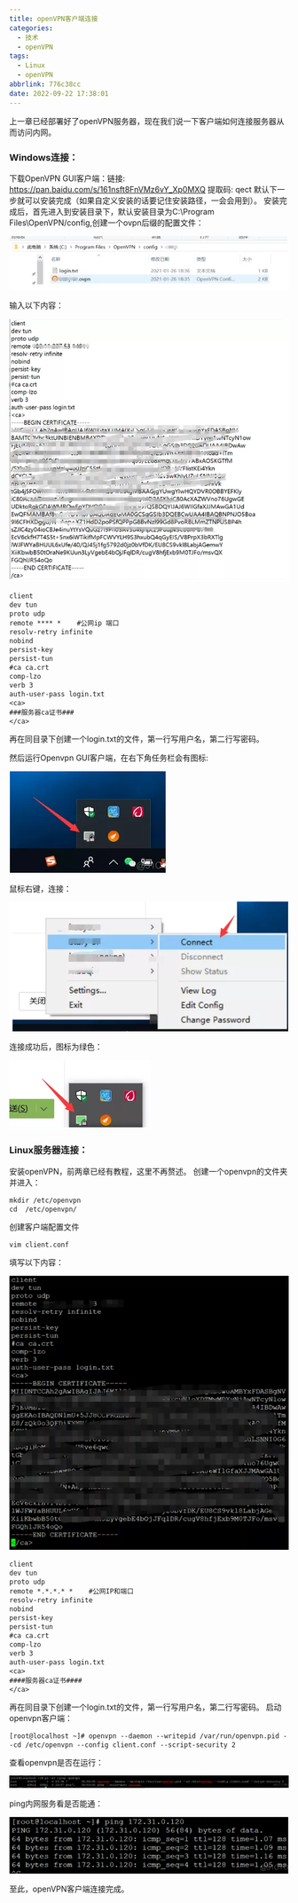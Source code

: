 ```yaml
---
title: openVPN客户端连接
categories:
  - 技术
  - openVPN
tags:
  - Linux
  - openVPN
abbrlink: 776c38cc
date: 2022-09-22 17:38:01
---
```


上一章已经部署好了openVPN服务器，现在我们说一下客户端如何连接服务器从而访问内网。

<!--more-->

### Windows连接：

下载OpenVPN GUI客户端：链接:  https://pan.baidu.com/s/161nsft8FnVMz6vY_Xp0MXQ 提取码: qect
默认下一步就可以安装完成（如果自定义安装的话要记住安装路径，一会会用到）。
安装完成后，首先进入到安装目录下，默认安装目录为C:\Program Files\OpenVPN/config,创建一个ovpn后缀的配置文件：

![image-20220929150444351](openVPN客户端连接/image-20220929150444351.png)

输入以下内容：

![image-20220929150503591](openVPN客户端连接/image-20220929150503591.png)

```
client
dev tun
proto udp
remote **** *    #公网ip 端口
resolv-retry infinite
nobind
persist-key
persist-tun
#ca ca.crt
comp-lzo
verb 3
auth-user-pass login.txt
<ca>
###服务器ca证书###
</ca>
```

再在同目录下创建一个login.txt的文件，第一行写用户名，第二行写密码。

然后运行Openvpn GUI客户端，在右下角任务栏会有图标:

![image-20220929150529701](openVPN客户端连接/image-20220929150529701.png)

鼠标右键，连接：

![image-20220929150545179](openVPN客户端连接/image-20220929150545179.png)

连接成功后，图标为绿色：

![image-20220929150557744](openVPN客户端连接/image-20220929150557744.png)

### Linux服务器连接：

安装openVPN，前两章已经有教程，这里不再赘述。
创建一个openvpn的文件夹并进入：

```
mkdir /etc/openvpn
cd  /etc/openvpn/
```

创建客户端配置文件

```
vim client.conf
```

填写以下内容：

![image-20220929150612925](openVPN客户端连接/image-20220929150612925.png)

```
client
dev tun
proto udp
remote *.*.*.* *    #公网IP和端口
resolv-retry infinite
nobind
persist-key
persist-tun
#ca ca.crt
comp-lzo
verb 3
auth-user-pass login.txt
<ca>
####服务器ca证书####
</ca>
```

再在同目录下创建一个login.txt的文件，第一行写用户名，第二行写密码。
启动openvpn客户端：

```
[root@localhost ~]# openvpn --daemon --writepid /var/run/openvpn.pid --cd /etc/openvpn --config client.conf --script-security 2
```

查看openvpn是否在运行：

![image-20220929150626711](openVPN客户端连接/image-20220929150626711.png)

ping内网服务看是否能通：

![image-20220929150639467](openVPN客户端连接/image-20220929150639467.png)

至此，openVPN客户端连接完成。

